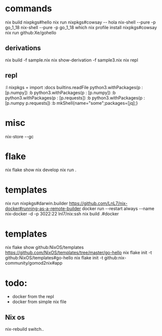 # commands

nix build nixpkgs#hello
nix run nixpkgs#cowsay -- hola
nix-shell --pure -p go_1_18
nix-shell --pure -p go_1_18 which
nix profile install nixpkgs#cowsay
nix run github:Xe/gohello

## derivations

nix build -f sample.nix
nix show-derivation -f sample3.nix
nix repl

## repl

:l <nixpkgs>
nixpkgs = import <nixpkgs>
:docs builtins.readFile
python3.withPackages(p : [p.numpy])
:b python3.withPackages(p : [p.numpy])
:b python3.withPackages(p : [p.requests])
:b python3.withPackages(p : [p.numpy p.requests])
:b mkShell{name="some";packages=[jq];}


# misc
nix-store --gc

# flake
nix flake show
nix develop
nix run .
# templates
nix run nixpkgs#darwin.builder
https://github.com/LnL7/nix-docker#running-as-a-remote-builder
docker run --restart always --name nix-docker -d -p 3022:22 lnl7/nix:ssh
nix build .#docker

# templates
nix flake show  github:NixOS/templates
https://github.com/NixOS/templates/tree/master/go-hello
nix flake init -t github:NixOS/templates#go-hello
nix flake init -t github:nix-community/gomod2nix#app

# todo:
- docker from the repl
- docker from simple nix file


## Nix os
nix-rebuild switch..
